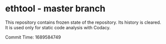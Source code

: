 # ethtool - master branch

This repository contains frozen state of the repository.
Its history is cleared. It is used only for static code
analysis with Codacy.

Commit Time: 1689584749